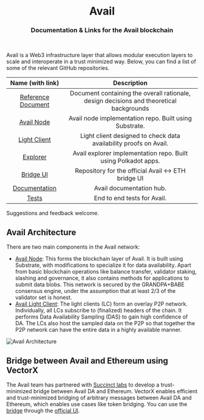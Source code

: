 <div align="Center">
<h1>Avail</h1>
<h3>Documentation & Links for the Avail blockchain</h3>
</div>

<br>

Avail is a Web3 infrastructure layer that allows modular execution layers to scale and interoperate in a trust minimized way. Below, you can find a list of some of the relevant GitHub repositories.

|    Name (with link)    |                                       Description                                       |
|:----------------------:|:---------------------------------------------------------------------------------------:|
| [Reference Document]([https://github.com/availproject/data-availability/blob/master/reference%20document/Avail%20Reference%20Paper%20v2%2017%20Sept%202024.pdf](https://github.com/availproject/data-availability/blob/93c547ce4efce3e992b573179a8d22b3657fdcee/reference%20document/Avail%20Reference%20Paper%20v2.1%206%20Nov%202024.pdf))     | Document containing the overall rationale, design decisions and theoretical backgrounds                              |
| [Avail Node](https://github.com/availproject/avail)                             | Avail node implementation repo. Built using Substrate.              |
| [Light Client](https://github.com/availproject/avail-light)                     | Light client designed to check data availability proofs on Avail.   |
| [Explorer](https://github.com/availproject/avail-apps)                                | Avail explorer implementation repo. Built using Polkadot apps.      |
| [Bridge UI](https://github.com/availproject/bridge-ui)                                | Repository for the official Avail <-> ETH bridge UI      |
| [Documentation](https://availproject.github.io/) | Avail documentation hub.                                    |
| [Tests](https://github.com/availproject/avail-test)                             | End to end tests for Avail.                                         |

Suggestions and feedback welcome.

## Avail Architecture

There are two main components in the Avail network:

- [Avail Node](https://github.com/availproject/avail): This forms the blockchain layer of Avail. It is built using Substrate, with modifications to specialize it for data availability. Apart from basic blockchain operations like balance transfer, validator staking, slashing and governance, it also contains methods for applications to submit data blobs. This network is secured by the GRANDPA+BABE consensus engine, under the assumption that at least 2/3 of the validator set is honest.
- [Avail Light Client](https://github.com/availproject/avail-light): The light clients (LC) form an overlay P2P network. Individually, all LCs subscribe to (finalized) headers of the chain. It performs Data Availability Sampling (DAS) to gain high confidence of DA. The LCs also host the sampled data on the P2P so that together the P2P network can have the entire data in a highly available manner.

![Avail Architecture](./images/Light%20Client%20P2P%20Network.jpg)

## Bridge between Avail and Ethereum using VectorX

The Avail team has partnered with [Succinct labs](https://succinct.xyz/) to develop a trust-minimized bridge between Avail DA and Ethereum. VectorX enables efficient and trust-minimized bridging of arbitrary messages between Avail DA and Ethereum, which enables use cases like token bridging. You can use the [bridge](https://docs.availproject.org/docs/end-user-guide/vectorx) through the [official UI](bridge.availproject.org). 

